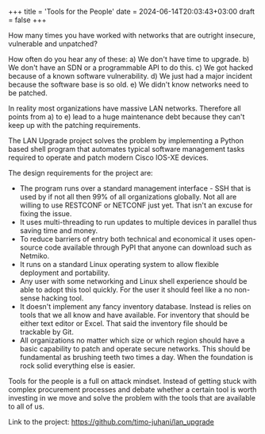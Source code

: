 +++
title = 'Tools for the People'
date = 2024-06-14T20:03:43+03:00
draft = false
+++

How many times you have worked with networks that are outright insecure, vulnerable and unpatched?

How often do you hear any of these:
a) We don't have time to upgrade.
b) We don't have an SDN or a programmable API to do this.
c) We got hacked because of a known software vulnerability.
d) We just had a major incident because the software base is so old.
e) We didn't know networks need to be patched.

In reality most organizations have massive LAN networks. Therefore all points from a) to e) lead to a huge maintenance debt because they can't keep up with the patching requirements.

The LAN Upgrade project solves the problem by implementing a Python based shell program that automates typical software management tasks required to operate and patch modern Cisco IOS-XE devices.

The design requirements for the project are:
- The program runs over a standard management interface - SSH that is used by if not all then 99% of all organizations globally. Not all are willing to use RESTCONF or NETCONF just yet. That isn't an excuse for fixing the issue. 
- It uses multi-threading to run updates to multiple devices in parallel thus saving time and money.
- To reduce barriers of entry both technical and economical it uses open-source code available through PyPI that anyone can download such as Netmiko.
- It runs on a standard Linux operating system to allow flexible deployment and portability.
- Any user with some networking and Linux shell experience should be able to adopt this tool quickly. For the user it should feel like a no non-sense hacking tool. 
- It doesn't implement any fancy inventory database. Instead is relies on tools that we all know and have available. For inventory that should be either text editor or Excel. That said the inventory file should be trackable by Git.
- All organizations no matter which size or which region should have a basic capability to patch and operate secure networks. This should be fundamental as brushing teeth two times a day. When the foundation is rock solid everything else is easier.

Tools for the people is a full on attack mindset. Instead of getting stuck with complex procurement processes and debate whether a certain tool is worth investing in we move and solve the problem with the tools that are available to all of us. 

Link to the project: https://github.com/timo-juhani/lan_upgrade 